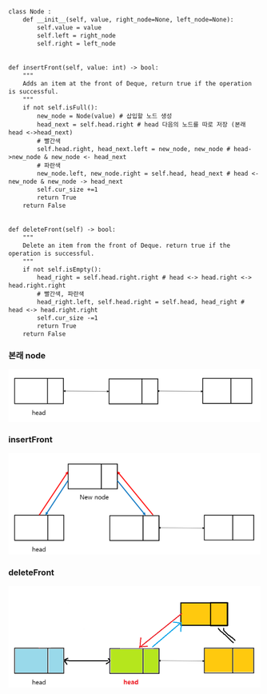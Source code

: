     class Node :
        def __init__(self, value, right_node=None, left_node=None):
            self.value = value
            self.left = right_node
            self.right = left_node
            
        
    def insertFront(self, value: int) -> bool:
        """
        Adds an item at the front of Deque, return true if the operation is successful.
        """
        if not self.isFull():
            new_node = Node(value) # 삽입할 노드 생성
            head_next = self.head.right # head 다음의 노드를 따로 저장 (본래 head <->head_next)
            # 빨간색
            self.head.right, head_next.left = new_node, new_node # head->new_node & new_node <- head_next
            # 파란색
            new_node.left, new_node.right = self.head, head_next # head <-new_node & new_node -> head_next
            self.cur_size +=1
            return True
        return False
    

    def deleteFront(self) -> bool:
        """
        Delete an item from the front of Deque. return true if the operation is successful.
        """
        if not self.isEmpty():
            head_right = self.head.right.right # head <-> head.right <-> head.right.right
            # 빨간색, 파란색
            head_right.left, self.head.right = self.head, head_right # head <-> head.right.right
            self.cur_size -=1
            return True
        return False



### 본래 node
![내가 이해를 위해 그린 그림](/풀이/참고이미지/original_node.PNG)

### insertFront
![내가 이해를 위해 그린 그림](/풀이/참고이미지/insert_front.PNG)

### deleteFront
![내가 이해를 위해 그린 그림](/풀이/참고이미지/delete_front.png)


